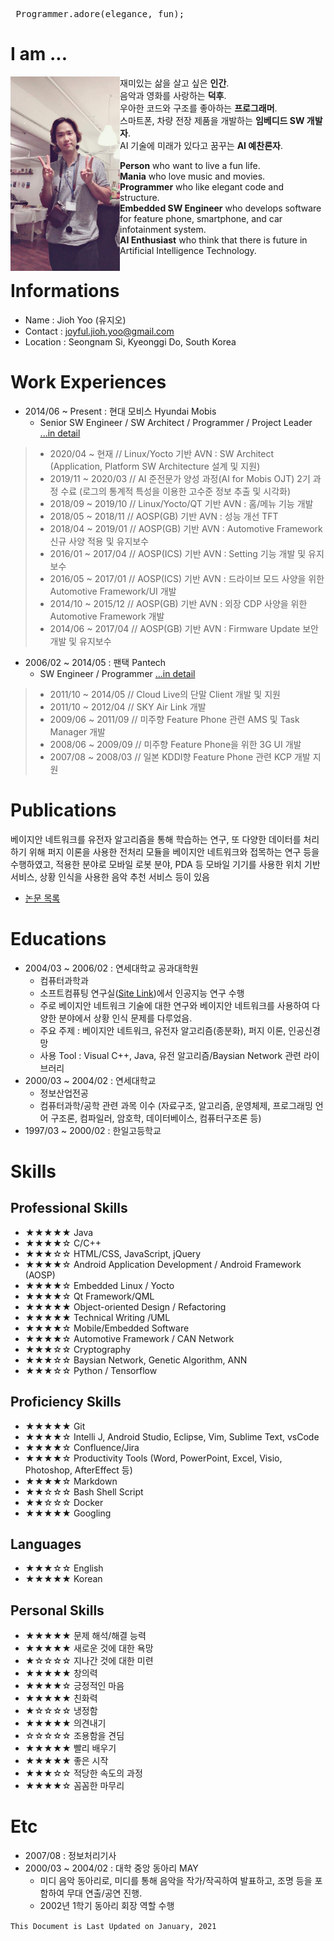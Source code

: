 <pre>
 Programmer.adore(elegance, fun);
</pre>

# I am ... #
<img src="./images/2018_geo_l.JPG" alt="me!" width="175" style="float:left;"/>
재미있는 삶을 살고 싶은 <b>인간</b>.<br>
음악과 영화를 사랑하는 <b>덕후</b>.<br>
우아한 코드와 구조를 좋아하는 <b>프로그래머</b>.<br>
스마트폰, 차량 전장 제품을 개발하는 <b> 임베디드 SW 개발자</b>.<br>
AI 기술에 미래가 있다고 꿈꾸는 <b>AI 예찬론자</b>.

<b>Person</b> who want to live a fun life.<br>
<b>Mania</b> who love music and movies.<br>
<b>Programmer</b> who like elegant code and structure.<br>
<b>Embedded SW Engineer</b> who develops software for feature phone, smartphone, and car infotainment system.<br>
<b>AI Enthusiast</b> who think that there is future in Artificial Intelligence Technology.

# Informations #
 - Name : Jioh Yoo (유지오)
 - Contact : joyful.jioh.yoo@gmail.com
 - Location : Seongnam Si, Kyeonggi Do, South Korea

# Work Experiences #
- 2014/06 ~ Present : 현대 모비스 Hyundai Mobis
    + Senior SW Engineer / SW Architect / Programmer / Project Leader [...in detail](./career/mobis)
> - 2020/04 ~ 현재 // Linux/Yocto 기반 AVN : SW Architect (Application, Platform SW Architecture 설계 및 지원)
> - 2019/11 ~ 2020/03 // AI 준전문가 양성 과정(AI for Mobis OJT) 2기 과정 수료 (로그의 통계적 특성을 이용한 고수준 정보 추출 및 시각화)
> - 2018/09 ~ 2019/10 // Linux/Yocto/QT 기반 AVN : 홈/메뉴 기능 개발
> - 2018/05 ~ 2018/11 // AOSP(GB) 기반 AVN : 성능 개선 TFT
> - 2018/04 ~ 2019/01 // AOSP(GB) 기반 AVN : Automotive Framework 신규 사양 적용 및 유지보수
> - 2016/01 ~ 2017/04 // AOSP(ICS) 기반 AVN : Setting 기능 개발 및 유지보수
> - 2016/05 ~ 2017/01 // AOSP(ICS) 기반 AVN : 드라이브 모드 사양을 위한 Automotive Framework/UI 개발
> - 2014/10 ~ 2015/12 // AOSP(GB) 기반 AVN : 외장 CDP 사양을 위한 Automotive Framework 개발
> - 2014/06 ~ 2017/04 // AOSP(GB) 기반 AVN : Firmware Update 보안 개발 및 유지보수
    
- 2006/02 ~ 2014/05 : 팬택 Pantech
    + SW Engineer / Programmer [...in detail](./career/pantech)
> - 2011/10 ~ 2014/05 // Cloud Live의 단말 Client 개발 및 지원
> - 2011/10 ~ 2012/04 // SKY Air Link 개발
> - 2009/06 ~ 2011/09 // 미주향 Feature Phone 관련 AMS 및 Task Manager 개발
> - 2008/06 ~ 2009/09 // 미주향 Feature Phone을 위한 3G UI 개발
> - 2007/08 ~ 2008/03 // 일본 KDDI향 Feature Phone 관련 KCP 개발 지원    

# Publications #
 베이지안 네트워크를 유전자 알고리즘을 통해 학습하는 연구, 또 다양한 데이터를 처리하기 위해 퍼지 이론을 사용한 전처리 모듈을 베이지안 네트워크와 접목하는 연구 등을 수행하였고, 적용한 분야로 모바일 로봇 분야, PDA 등 모바일 기기를 사용한 위치 기반 서비스, 상황 인식을 사용한 음악 추천 서비스 등이 있음
 - [논문 목록](./pub/list)

# Educations #
 - 2004/03 ~ 2006/02 : 연세대학교 공과대학원
     + 컴퓨터과학과
     + 소프트컴퓨팅 연구실([Site Link](http://sclab.yonsei.ac.kr))에서 인공지능 연구 수행
     + 주로 베이지안 네트워크 기술에 대한 연구와 베이지안 네트워크를 사용하여 다양한 분야에서 상황 인식 문제를 다루었음.
     + 주요 주제 : 베이지안 네트워크, 유전자 알고리즘(종분화), 퍼지 이론, 인공신경망
     + 사용 Tool : Visual C++, Java, 유전 알고리즘/Baysian Network 관련 라이브러리
 - 2000/03 ~ 2004/02 : 연세대학교
     + 정보산업전공
     + 컴퓨터과학/공학 관련 과목 이수 (자료구조, 알고리즘, 운영체제, 프로그래밍 언어 구조론, 컴파일러, 암호학, 데이터베이스, 컴퓨터구조론 등)
 - 1997/03 ~ 2000/02 : 한일고등학교

# Skills #

## Professional Skills ##
 - ★★★★★ Java 
 - ★★★★☆ C/C++ 
 - ★★★☆☆ HTML/CSS, JavaScript, jQuery
 - ★★★★☆ Android Application Development / Android Framework (AOSP)
 - ★★★★☆ Embedded Linux / Yocto
 - ★★★★☆ Qt Framework/QML
 - ★★★★★ Object-oriented Design / Refactoring
 - ★★★★★ Technical Writing /UML
 - ★★★★☆ Mobile/Embedded Software
 - ★★★★☆ Automotive Framework / CAN Network
 - ★★★☆☆ Cryptography
 - ★★★☆☆ Baysian Network, Genetic Algorithm, ANN
 - ★★★☆☆ Python / Tensorflow

## Proficiency Skills ##
 - ★★★★★ Git
 - ★★★★☆ Intelli J, Android Studio, Eclipse, Vim, Sublime Text, vsCode
 - ★★★★☆ Confluence/Jira
 - ★★★★☆ Productivity Tools (Word, PowerPoint, Excel, Visio, Photoshop, AfterEffect 등)
 - ★★★★☆ Markdown
 - ★★☆☆☆ Bash Shell Script
 - ★★☆☆☆ Docker
 - ★★★★★ Googling

## Languages ##
 - ★★★☆☆ English
 - ★★★★★ Korean

## Personal Skills ##
 - ★★★★★ 문제 해석/해결 능력
 - ★★★★★ 새로운 것에 대한 욕망
 - ★☆☆☆☆ 지나간 것에 대한 미련
 - ★★★★★ 창의력
 - ★★★★☆ 긍정적인 마음
 - ★★★★★ 친화력
 - ★☆☆☆☆ 냉정함
 - ★★★★★ 의견내기
 - ☆☆☆☆☆ 조용함을 견딤
 - ★★★★★ 빨리 배우기
 - ★★★★★ 좋은 시작
 - ★★★☆☆ 적당한 속도의 과정
 - ★★★★☆ 꼼꼼한 마무리

# Etc #
 - 2007/08 : 정보처리기사
 - 2000/03 ~ 2004/02 : 대학 중앙 동아리 MAY
     + 미디 음악 동아리로, 미디를 통해 음악을 작가/작곡하여 발표하고, 조명 등을 포함하여 무대 연출/공연 진행.
     + 2002년 1학기 동아리 회장 역할 수행
     
     
```This Document is Last Updated on January, 2021```
